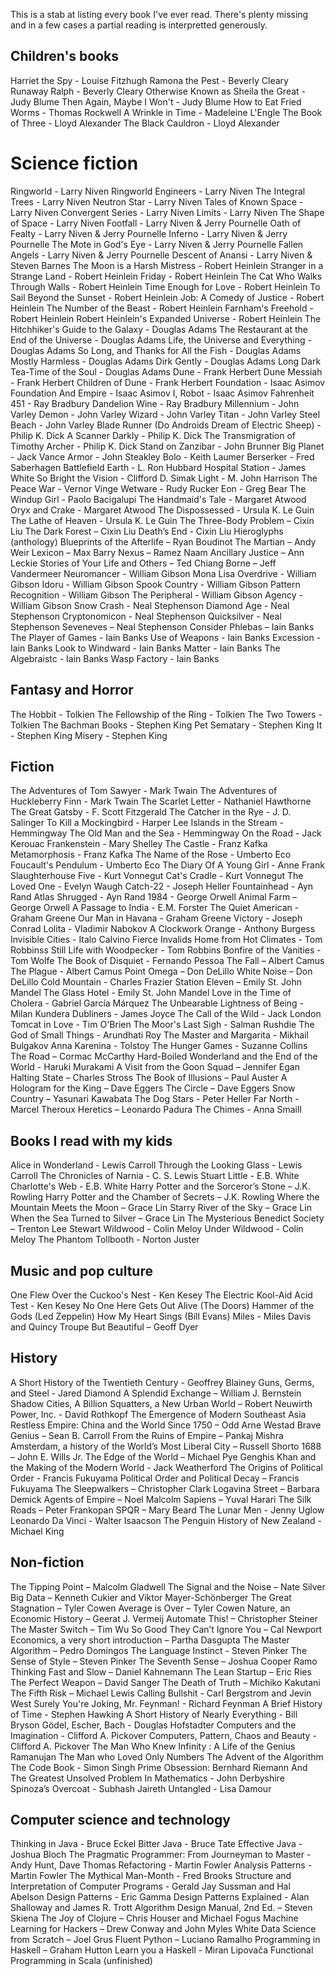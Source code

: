 This is a stab at listing every book I've ever read. There's plenty missing and in a few cases a partial reading is interpretted generously.


## Children's books

Harriet the Spy - Louise Fitzhugh
Ramona the Pest - Beverly Cleary
Runaway Ralph - Beverly Cleary
Otherwise Known as Sheila the Great - Judy Blume
Then Again, Maybe I Won't - Judy Blume
How to Eat Fried Worms - Thomas Rockwell
A Wrinkle in Time - Madeleine L'Engle
The Book of Three - Lloyd Alexander
The Black Cauldron - Lloyd Alexander


# Science fiction

Ringworld - Larry Niven
Ringworld Engineers - Larry Niven
The Integral Trees - Larry Niven
Neutron Star - Larry Niven
Tales of Known Space - Larry Niven
Convergent Series - Larry Niven
Limits - Larry Niven
The Shape of Space - Larry Niven
Footfall - Larry Niven & Jerry Pournelle
Oath of Fealty - Larry Niven & Jerry Pournelle
Inferno - Larry Niven & Jerry Pournelle
The Mote in God's Eye - Larry Niven & Jerry Pournelle
Fallen Angels - Larry Niven & Jerry Pournelle
Descent of Anansi - Larry Niven & Steven Barnes
The Moon is a Harsh Mistress - Robert Heinlein
Stranger in a Strange Land - Robert Heinlein
Friday - Robert Heinlein
The Cat Who Walks Through Walls - Robert Heinlein
Time Enough for Love - Robert Heinlein
To Sail Beyond the Sunset - Robert Heinlein
Job: A Comedy of Justice - Robert Heinlein
The Number of the Beast - Robert Heinlein
Farnham's Freehold - Robert Heinlein
Robert Heinlein's Expanded Universe - Robert Heinlein
The Hitchhiker's Guide to the Galaxy - Douglas Adams
The Restaurant at the End of the Universe - Douglas Adams
Life, the Universe and Everything - Douglas Adams
So Long, and Thanks for All the Fish - Douglas Adams
Mostly Harmless - Douglas Adams
Dirk Gently - Douglas Adams
Long Dark Tea-Time of the Soul - Douglas Adams
Dune - Frank Herbert
Dune Messiah - Frank Herbert
Children of Dune - Frank Herbert
Foundation - Isaac Asimov
Foundation And Empire - Isaac Asimov
I, Robot - Isaac Asimov
Fahrenheit 451 - Ray Bradbury
Dandelion Wine - Ray Bradbury
Millennium - John Varley
Demon - John Varley
Wizard - John Varley
Titan - John Varley
Steel Beach - John Varley
Blade Runner (Do Androids Dream of Electric Sheep) - Philip K. Dick
A Scanner Darkly - Philip K. Dick
The Transmigration of Timothy Archer - Philip K. Dick
Stand on Zanzibar - John Brunner
Big Planet - Jack Vance
Armor - John Steakley
Bolo - Keith Laumer
Berserker - Fred Saberhagen
Battlefield Earth - L. Ron Hubbard
Hospital Station - James White
So Bright the Vision - Clifford D. Simak
Light - M. John Harrison
The Peace War - Vernor Vinge
Wetware - Rudy Rucker
Eon - Greg Bear
The Windup Girl - Paolo Bacigalupi
The Handmaid's Tale - Margaret Atwood
Oryx and Crake - Margaret Atwood
The Dispossessed - Ursula K. Le Guin
The Lathe of Heaven - Ursula K. Le Guin
The Three-Body Problem – Cixin Liu
The Dark Forest – Cixin Liu
Death’s End - Cixin Liu
Hieroglyphs (anthology)
Blueprints of the Afterlife – Ryan Boudinot
The Martian – Andy Weir
Lexicon – Max Barry
Nexus – Ramez Naam
Ancillary Justice – Ann Leckie
Stories of Your Life and Others – Ted Chiang
Borne – Jeff Vandermeer
Neuromancer - William Gibson
Mona Lisa Overdrive - William Gibson
Idoru - William Gibson
Spook Country - William Gibson
Pattern Recognition - William Gibson
The Peripheral - William Gibson
Agency - William Gibson
Snow Crash - Neal Stephenson
Diamond Age - Neal Stephenson
Cryptonomicon - Neal Stephenson
Quicksilver - Neal Stephenson
Seveneves – Neal Stephenson
Consider Phlebas – Iain Banks
The Player of Games - Iain Banks
Use of Weapons - Iain Banks
Excession - Iain Banks
Look to Windward - Iain Banks
Matter - Iain Banks
The Algebraistc - Iain Banks
Wasp Factory - Iain Banks

## Fantasy and Horror

The Hobbit - Tolkien
The Fellowship of the Ring - Tolkien
The Two Towers - Tolkien
The Bachman Books - Stephen King
Pet Sematary - Stephen King
It - Stephen King
Misery - Stephen King


## Fiction

The Adventures of Tom Sawyer - Mark Twain
The Adventures of Huckleberry Finn - Mark Twain
The Scarlet Letter - Nathaniel Hawthorne
The Great Gatsby - F. Scott Fitzgerald
The Catcher in the Rye - J. D. Salinger
To Kill a Mockingbird - Harper Lee
Islands in the Stream - Hemmingway
The Old Man and the Sea - Hemmingway
On the Road - Jack Kerouac
Frankenstein - Mary Shelley
The Castle - Franz Kafka
Metamorphosis - Franz Kafka
The Name of the Rose - Umberto Eco
Foucault's Pendulum - Umberto Eco
The Diary Of A Young Girl - Anne Frank
Slaughterhouse Five - Kurt Vonnegut
Cat's Cradle - Kurt Vonnegut
The Loved One - Evelyn Waugh
Catch-22 - Joseph Heller
Fountainhead - Ayn Rand
Atlas Shrugged - Ayn Rand
1984 - George Orwell
Animal Farm – George Orwell
A Passage to India - E.M. Forster
The Quiet American - Graham Greene
Our Man in Havana - Graham Greene
Victory - Joseph Conrad
Lolita - Vladimir Nabokov
A Clockwork Orange - Anthony Burgess
Invisible Cities - Italo Calvino
Fierce Invalids Home from Hot Climates - Tom Robbinss
Still Life with Woodpecker - Tom Robbins
Bonfire of the Vanities - Tom Wolfe
The Book of Disquiet - Fernando Pessoa
The Fall – Albert Camus
The Plague - Albert Camus
Point Omega – Don DeLillo
White Noise – Don DeLillo
Cold Mountain - Charles Frazier
Station Eleven – Emily St. John Mandel
The Glass Hotel - Emily St. John Mandel
Love in the Time of Cholera - Gabriel García Márquez
The Unbearable Lightness of Being - Milan Kundera
Dubliners - James Joyce
The Call of the Wild - Jack London
Tomcat in Love - Tim O'Brien
The Moor's Last Sigh - Salman Rushdie
The God of Small Things - Arundhati Roy
The Master and Margarita - Mikhail Bulgakov
Anna Karenina - Tolstoy
The Hunger Games - Suzanne Collins
The Road – Cormac McCarthy
Hard-Boiled Wonderland and the End of the World - Haruki Murakami
A Visit from the Goon Squad – Jennifer Egan
Halting State – Charles Stross
The Book of Illusions – Paul Auster
A Hologram for the King – Dave Eggers
The Circle – Dave Eggers
Snow Country – Yasunari Kawabata
The Dog Stars - Peter Heller
Far North - Marcel Theroux
Heretics – Leonardo Padura
The Chimes - Anna Smaill


## Books I read with my kids

Alice in Wonderland - Lewis Carroll
Through the Looking Glass - Lewis Carroll
The Chronicles of Narnia - C. S. Lewis
Stuart Little - E.B. White
Charlotte's Web - E.B. White
Harry Potter and the Sorceror’s Stone – J.K. Rowling
Harry Potter and the Chamber of Secrets – J.K. Rowling
Where the Mountain Meets the Moon – Grace Lin
Starry River of the Sky – Grace Lin
When the Sea Turned to Silver – Grace Lin
The Mysterious Benedict Society – Trenton Lee Stewart
Wildwood - Colin Meloy
Under Wildwood - Colin Meloy
The Phantom Tollbooth - Norton Juster


## Music and pop culture

One Flew Over the Cuckoo's Nest - Ken Kesey
The Electric Kool-Aid Acid Test - Ken Kesey
No One Here Gets Out Alive (The Doors)
Hammer of the Gods (Led Zeppelin)
How My Heart Sings (Bill Evans)
Miles - Miles Davis and Quincy Troupe
But Beautiful – Geoff Dyer


## History

A Short History of the Twentieth Century - Geoffrey Blainey
Guns, Germs, and Steel - Jared Diamond
A Splendid Exchange – William J. Bernstein
Shadow Cities, A Billion Squatters, a New Urban World – Robert Neuwirth
Power, Inc. - David Rothkopf
The Emergence of Modern Southeast Asia
Restless Empire: China and the World Since 1750 – Odd Arne Westad
Brave Genius – Sean B. Carroll
From the Ruins of Empire – Pankaj Mishra
Amsterdam, a history of the World’s Most Liberal City – Russell Shorto
1688 – John E. Wills Jr.
The Edge of the World – Michael Pye
Genghis Khan and the Making of the Modern World - Jack Weatherford
The Origins of Political Order - Francis Fukuyama
Political Order and Political Decay – Francis Fukuyama
The Sleepwalkers – Christopher Clark
Logavina Street – Barbara Demick
Agents of Empire – Noel Malcolm
Sapiens – Yuval Harari
The Silk Roads – Peter Frankopan
SPQR – Mary Beard
The Lunar Men - Jenny Uglow
Leonardo Da Vinci - Walter Isaacson
The Penguin History of New Zealand - Michael King


## Non-fiction

The Tipping Point – Malcolm Gladwell
The Signal and the Noise – Nate Silver
Big Data – Kenneth Cukier and Viktor Mayer-Schönberger
The Great Stagnation – Tyler Cowen
Average is Over – Tyler Cowen
Nature, an Economic History – Geerat J. Vermeij
Automate This! – Christopher Steiner
The Master Switch – Tim Wu
So Good They Can’t Ignore You – Cal Newport
Economics, a very short introduction – Partha Dasgupta
The Master Algorithm – Pedro Domingos
The Language Instinct - Steven Pinker
The Sense of Style – Steven Pinker
The Seventh Sense – Joshua Cooper Ramo
Thinking Fast and Slow – Daniel Kahnemann
The Lean Startup – Eric Ries
The Perfect Weapon – David Sanger
The Death of Truth – Michiko Kakutani
The Fifth Risk – Michael Lewis
Calling Bullshit - Carl Bergstrom and Jevin West
Surely You're Joking, Mr. Feynman! - Richard Feynman
A Brief History of Time - Stephen Hawking
A Short History of Nearly Everything - Bill Bryson
Gödel, Escher, Bach - Douglas Hofstadter
Computers and the Imagination - Clifford A. Pickover
Computers, Pattern, Chaos and Beauty - Clifford A. Pickover
The Man Who Knew Infinity : A Life of the Genius Ramanujan
The Man who Loved Only Numbers
The Advent of the Algorithm
The Code Book - Simon Singh
Prime Obsession: Bernhard Riemann And The Greatest Unsolved Problem In Mathematics - John Derbyshire
Spinoza’s Overcoat - Subhash Jaireth
Untangled - Lisa Damour


## Computer science and technology

Thinking in Java - Bruce Eckel
Bitter Java - Bruce Tate
Effective Java - Joshua Bloch
The Pragmatic Programmer: From Journeyman to Master - Andy Hunt, Dave Thomas
Refactoring - Martin Fowler
Analysis Patterns - Martin Fowler
The Mythical Man-Month - Fred Brooks
Structure and Interpretation of Computer Programs - Gerald Jay Sussman and Hal Abelson
Design Patterns - Eric Gamma
Design Patterns Explained - Alan Shalloway and James R. Trott
Algorithm Design Manual, 2nd Ed. – Steven Skiena
The Joy of Clojure – Chris Houser and Michael Fogus
Machine Learning for Hackers – Drew Conway and John Myles White
Data Science from Scratch – Joel Grus
Fluent Python – Luciano Ramalho
Programming in Haskell – Graham Hutton
Learn you a Haskell - Miran Lipovača
Functional Programming in Scala (unfinished)


